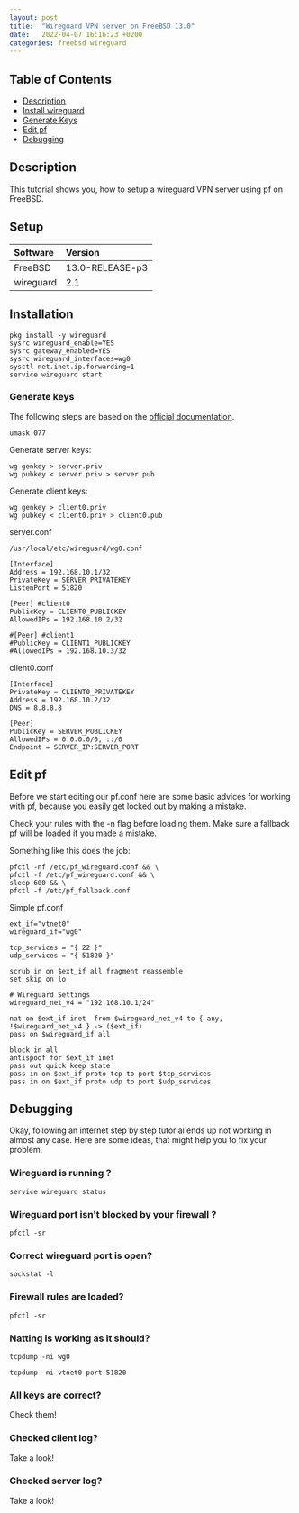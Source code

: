 ```yaml
---
layout: post
title:  "Wireguard VPN server on FreeBSD 13.0"
date:   2022-04-07 16:16:23 +0200
categories: freebsd wireguard
---
```



## Table of Contents
- [Description](#description)
- [Install wireguard](#install_wireguard)
- [Generate Keys](#generate_keys)
- [Edit pf](#edit_pf)
- [Debugging](#debugging)



<a name="description"></a>
## Description 
This tutorial shows you, how to setup a wireguard VPN server using pf on FreeBSD.


## Setup

| Software   | Version          |
|:-----------|:-----------------|
| FreeBSD    | 13.0-RELEASE-p3  |
| wireguard  | 2.1              |



<a name="install_wireguard"></a>
## Installation
```
‌pkg install -y wireguard
sysrc wireguard_enable=YES
sysrc gateway_enabled=YES
sysrc wireguard_interfaces=wg0
sysctl net.inet.ip.forwarding=1
service wireguard start
```





<a name="generate_keys"></a>
### Generate keys
The following steps are based on the [official documentation](https://www.wireguard.com/quickstart/).


```
umask 077
```


Generate server keys:
```
wg genkey > server.priv
wg pubkey < server.priv > server.pub
```

Generate client keys:
```
wg genkey > client0.priv
wg pubkey < client0.priv > client0.pub
```


server.conf

```
/usr/local/etc/wireguard/wg0.conf
```


```
[Interface]
Address = 192.168.10.1/32
PrivateKey = SERVER_PRIVATEKEY
ListenPort = 51820

[Peer] #client0
PublicKey = CLIENT0_PUBLICKEY
AllowedIPs = 192.168.10.2/32

#[Peer] #client1
#PublicKey = CLIENT1_PUBLICKEY
#AllowedIPs = 192.168.10.3/32

```





client0.conf

```
[Interface]
PrivateKey = CLIENT0_PRIVATEKEY
Address = 192.168.10.2/32
DNS = 8.8.8.8

[Peer]
PublicKey = SERVER_PUBLICKEY
AllowedIPs = 0.0.0.0/0, ::/0
Endpoint = SERVER_IP:SERVER_PORT
```






<a name="edit_pf"></a>
## Edit pf
Before we start editing our pf.conf here are some basic advices for working with pf, because you easily get locked out by making a mistake.

Check your rules with the -n flag before loading them.
Make sure a fallback pf will be loaded if you made a mistake. 

Something like this does the job:
```
pfctl -nf /etc/pf_wireguard.conf && \
pfctl -f /etc/pf_wireguard.conf && \
sleep 600 && \
pfctl -f /etc/pf_fallback.conf
```
 


Simple pf.conf

```
ext_if="vtnet0"
wireguard_if="wg0"

tcp_services = "{ 22 }"
udp_services = "{ 51820 }"

scrub in on $ext_if all fragment reassemble
set skip on lo

# Wireguard Settings
wireguard_net_v4 = "192.168.10.1/24"

nat on $ext_if inet  from $wireguard_net_v4 to { any, !$wireguard_net_v4 } -> ($ext_if)
pass on $wireguard_if all

block in all
antispoof for $ext_if inet
pass out quick keep state
pass in on $ext_if proto tcp to port $tcp_services
pass in on $ext_if proto udp to port $udp_services

```


<a name="debugging"></a>

## Debugging 
Okay, following an internet step by step tutorial ends up not working in almost any case. 
Here are some ideas, that might help you to fix your problem. 


### Wireguard is running ?
```
service wireguard status
```


### Wireguard port isn't blocked by your firewall ?
```
pfctl -sr
```

### Correct wireguard port is open?
```
sockstat -l 
```

### Firewall rules are loaded?
```
pfctl -sr
```


### Natting is working as it should?

```
tcpdump -ni wg0
```

```
tcpdump -ni vtnet0 port 51820
```


### All keys are correct?
Check them!

### Checked client log?
Take a look!

### Checked server log?
Take a look!
